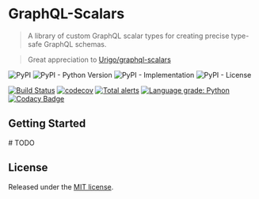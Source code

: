 # GraphQL-Scalars

> A library of custom GraphQL scalar types for creating precise type-safe GraphQL schemas.

> Great appreciation to [Urigo/graphql-scalars](https://github.com/Urigo/graphql-scalars)

![PyPI](https://img.shields.io/pypi/v/graphql-scalars)
![PyPI - Python Version](https://img.shields.io/pypi/pyversions/graphql-scalars)
![PyPI - Implementation](https://img.shields.io/pypi/implementation/graphql-scalars)
![PyPI - License](https://img.shields.io/pypi/l/graphql-scalars)

[![Build Status](https://travis-ci.com/ATyped/graphql-scalars.svg?branch=master)](https://travis-ci.com/ATyped/graphql-scalars)
[![codecov](https://codecov.io/gh/ATyped/graphql-scalars/branch/master/graph/badge.svg?token=BKHR0I84GK)](https://codecov.io/gh/ATyped/graphql-scalars)
[![Total alerts](https://img.shields.io/lgtm/alerts/g/ATyped/graphql-scalars.svg?logo=lgtm&logoWidth=18)](https://lgtm.com/projects/g/ATyped/graphql-scalars/alerts/)
[![Language grade: Python](https://img.shields.io/lgtm/grade/python/g/ATyped/graphql-scalars.svg?logo=lgtm&logoWidth=18)](https://lgtm.com/projects/g/ATyped/graphql-scalars/context:python)
[![Codacy Badge](https://app.codacy.com/project/badge/Grade/953ed7af1f1849aab25c0e036f7f42d9)](https://www.codacy.com/gh/ATyped/graphql-scalars/dashboard?utm_source=github.com&amp;utm_medium=referral&amp;utm_content=ATyped/graphql-scalars&amp;utm_campaign=Badge_Grade)

## Getting Started

\# TODO

## License

Released under the [MIT license](./LICENSE).
